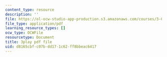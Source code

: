 ```yaml
---
content_type: resource
description: ''
file: https://ol-ocw-studio-app-production.s3.amazonaws.com/courses/3-021j-introduction-to-modeling-and-simulation-spring-2012/d8165cbfc07bdd171c62ff8bbeac6417_HkoxlFUerR0.pdf
file_type: application/pdf
learning_resource_types: []
ocw_type: OCWFile
resourcetype: Document
title: 3play pdf file
uid: d8165cbf-c07b-dd17-1c62-ff8bbeac6417
---
```


